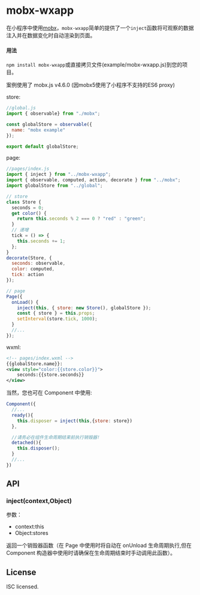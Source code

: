 # mobx-wxapp

在小程序中使用[mobx](https://github.com/mobxjs/mobx)，`mobx-wxapp`简单的提供了一个`inject`函数将可观察的数据注入并在数据变化时自动渲染到页面。


#### 用法

`npm install mobx-wxapp`或直接拷贝文件(example/mobx-wxapp.js)到您的项目。

案例使用了 mobx.js v4.6.0 (因mobx5使用了小程序不支持的ES6 proxy)

store:

```JavaScript
//global.js
import { observable} from "./mobx";

const globalStore = observable({
  name: "mobx example"
});

export default globalStore;
```

page:

```JavaScript
//pages/index.js
import { inject } from "../mobx-wxapp";
import { observable, computed, action, decorate } from "../mobx";
import globalStore from "../global";

// store
class Store {
  seconds = 0;
  get color() {
    return this.seconds % 2 === 0 ? "red" : "green";
  }
  // 递增
  tick = () => {
    this.seconds += 1;
  };
}
decorate(Store, {
  seconds: observable,
  color: computed,
  tick: action
});

// page
Page({
  onLoad() {
    inject(this, { store: new Store(), globalStore });
    const { store } = this.props;
    setInterval(store.tick, 1000);
  }
  //...
});
```

wxml:

```xml
<!-- pages/index.wxml -->
{{globalStore.name}}:
<view style="color:{{store.color}}">
    seconds:{{store.seconds}}
</view>
```

当然，您也可在 Component 中使用:

```JavaScript
Component({
  //...
  ready(){
    this.disposer = inject(this,{store: store})
  },

  //请务必在组件生命周期结束前执行销毁器!
  detached(){
    this.disposer();
  }
  //...
})
```

## API

### inject(context,Object)

参数：

- context:this
- Object:stores

返回一个销毁器函数（在 Page 中使用时将自动在 onUnload 生命周期执行,但在 Component 构造器中使用时请确保在生命周期结束时手动调用此函数）。

## License

ISC licensed.
